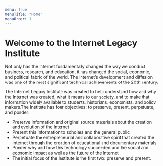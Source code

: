 ```yaml
---
menu: true
menuTitle: "Home"
menuOrder: 1
---
```


# Welcome to the Internet Legacy Institute

Not only has the Internet fundamentally changed the way we conduct business, research, and education, it has changed the social, economic, and political fabric of the world. The Internet’s development and diffusion was one of the most significant technical achievements of the 20th century.

The Internet Legacy Institute was created to help understand how and why the Internet was created, what it means to our society, and to make that information widely available to students, historians, economists, and policy makers.The Institute has four objectives: to preserve, present, perpetuate, and ponder:

- Preserve information and original source materials about the creation and evolution of the Internet
- Present this information to scholars and the general public
- Perpetuate the entrepreneurial and collaborative spirit that created the Internet through the creation of educational and documentary materials
- Ponder why and how this technology succeeded and the social and economic impact as well as the future of the Internet
- The initial focus of the Institute is the first two: preserve and present.
